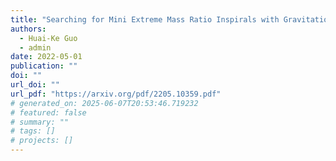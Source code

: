 ```yaml
---
title: "Searching for Mini Extreme Mass Ratio Inspirals with Gravitational-Wave Detectors"
authors:
  - Huai-Ke Guo
  - admin
date: 2022-05-01
publication: ""
doi: ""
url_doi: ""
url_pdf: "https://arxiv.org/pdf/2205.10359.pdf"
# generated_on: 2025-06-07T20:53:46.719232
# featured: false
# summary: ""
# tags: []
# projects: []
---
```

